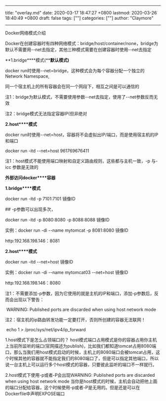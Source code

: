 
---
title: "overlay.md"
date: 2020-03-17 18:47:27 +0800
lastmod: 2020-03-26 18:40:49 +0800
draft: false
tags: [""]
categories: [""]
author: "Claymore"

---
Docker网络模式介绍

  Docker在创建容器时有四种网络模式：bridge/host/container/none，bridge为默认不需要用--net去指定，其他三种模式需要在创建容器时使用--net去指定

 

  **1.bridge****模式(****默认模式)**

   docker run时使用--net=bridge，这种模式会为每个容器分配一个独立的Network Namespace,

   同一个宿主机上的所有容器会在同一个网段下，相互之间是可以通信的

 

   注1：bridge为默认模式，不需要使用参数--net去指定，使用了--net参数反而无效

   注2：bridge模式无法指定容器IP(但非绝对

 

  **2.host****模式**

   docker run时使用--net=host，容器将不会虚拟出IP/端口，而是使用宿主机的IP和端口

 

   docker run -itd --net=host 961769676411

 

   注1：host模式不能使用端口映射和自定义路由规则，这些都与主机一致，-p 与-icc 参数是无效的

 

**外部访问docker****容器**

  **1.bridge****模式**

   docker run -itd -p 7101:7101 镜像ID

   \## -p参数可以出现多次，     

   docker run -itd -p 8080:8080 -p 8088:8088 镜像ID

实例：docker run -di --name mytomcat -p 8081:8080 镜像ID

  http:192.168.198.146：8081

 

  **2.host****模式**

   docker run -itd --net=host 镜像ID

实例：docker run -di --name mytomcat03 --net=host 镜像ID

 http:192.168.198.146：8080

   注1：不需要添加-p参数，因为它使用的就是主机的IP和端口，添加-p参数后，反而会出现以下警告：

​     WARNING: Published ports are discarded when using host network mode

   注2：宿主机的ip路由转发功能一定要打开，否则所创建的容器无法联网！

​     echo 1 > /proc/sys/net/ipv4/ip_forward





1.host模式下是怎么占领端口的？
host模式端口占用模式是你的容器占用你主机上当前所监听的端口(官网描述为publish)，比如我们都知道tomcat占用8080端口，那么当我们用host模式启动的时候，主机上的8080端口会被tomcat占用，这个时候其他的容器就不能指定我们的8080端口了，但是可以指定其他端口，所以说一台主机上可以运行多个host模式的容器，只要彼此监听的端口不一样就行。

2.host模式下使用-p或者-P会出现WARNING: Published ports are discarded when using host network mode
当你是host模式的时候，主机会自动把他上面的端口分配给容器，这个时候使用-p或者-P是无用的。但是还是可以在Dockerfile中声明EXPOSE端口
